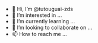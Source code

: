 - 👋 Hi, I’m @tutouguai-zds
- 👀 I’m interested in ...
- 🌱 I’m currently learning ...
- 💞️ I’m looking to collaborate on ...
- 📫 How to reach me ...

<!---
tutouguai-zds/tutouguai-zds is a ✨ special ✨ repository because its `README.md` (this file) appears on your GitHub profile.
You can click the Preview link to take a look at your changes.
--->
